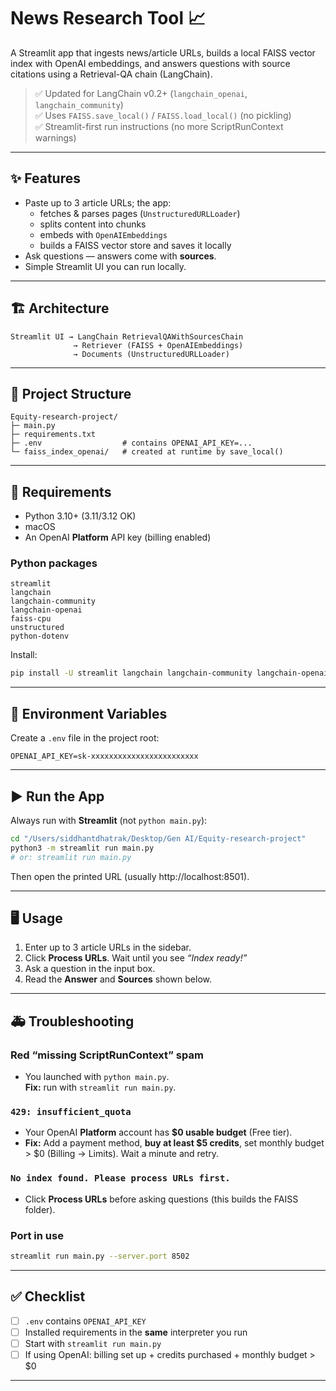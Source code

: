 # News Research Tool 📈

A Streamlit app that ingests news/article URLs, builds a local FAISS vector index with OpenAI embeddings, and answers questions with source citations using a Retrieval-QA chain (LangChain).

> ✅ Updated for LangChain v0.2+ (`langchain_openai`, `langchain_community`)  
> ✅ Uses `FAISS.save_local()` / `FAISS.load_local()` (no pickling)  
> ✅ Streamlit-first run instructions (no more ScriptRunContext warnings)

---

## ✨ Features

- Paste up to 3 article URLs; the app:
  - fetches & parses pages (`UnstructuredURLLoader`)
  - splits content into chunks
  - embeds with `OpenAIEmbeddings`
  - builds a FAISS vector store and saves it locally
- Ask questions — answers come with **sources**.
- Simple Streamlit UI you can run locally.

---

## 🏗️ Architecture

```
Streamlit UI → LangChain RetrievalQAWithSourcesChain
              → Retriever (FAISS + OpenAIEmbeddings)
              → Documents (UnstructuredURLLoader)
```

---

## 📁 Project Structure

```
Equity-research-project/
├─ main.py
├─ requirements.txt
├─ .env                  # contains OPENAI_API_KEY=...
└─ faiss_index_openai/   # created at runtime by save_local()
```

---

## 🔧 Requirements

- Python 3.10+ (3.11/3.12 OK)
- macOS
- An OpenAI **Platform** API key (billing enabled)

### Python packages

```
streamlit
langchain
langchain-community
langchain-openai
faiss-cpu
unstructured
python-dotenv
```

Install:

```bash
pip install -U streamlit langchain langchain-community langchain-openai faiss-cpu unstructured python-dotenv
```

---

## 🔐 Environment Variables

Create a `.env` file in the project root:

```
OPENAI_API_KEY=sk-xxxxxxxxxxxxxxxxxxxxxxxx
```

---

## ▶️ Run the App

Always run with **Streamlit** (not `python main.py`):

```bash
cd "/Users/siddhantdhatrak/Desktop/Gen AI/Equity-research-project"
python3 -m streamlit run main.py
# or: streamlit run main.py
```

Then open the printed URL (usually http://localhost:8501).

---

## 🖥️ Usage

1. Enter up to 3 article URLs in the sidebar.
2. Click **Process URLs**. Wait until you see *“Index ready!”*
3. Ask a question in the input box.
4. Read the **Answer** and **Sources** shown below.

---

## 🚑 Troubleshooting

### Red “missing ScriptRunContext” spam
- You launched with `python main.py`.  
  **Fix:** run with `streamlit run main.py`.

### `429: insufficient_quota`
- Your OpenAI **Platform** account has **$0 usable budget** (Free tier).
- **Fix:** Add a payment method, **buy at least $5 credits**, set monthly budget > $0 (Billing → Limits). Wait a minute and retry.

### `No index found. Please process URLs first.`
- Click **Process URLs** before asking questions (this builds the FAISS folder).

### Port in use
```bash
streamlit run main.py --server.port 8502
```

---

## ✅ Checklist

- [ ] `.env` contains `OPENAI_API_KEY`
- [ ] Installed requirements in the **same** interpreter you run
- [ ] Start with `streamlit run main.py`
- [ ] If using OpenAI: billing set up + credits purchased + monthly budget > $0

---

